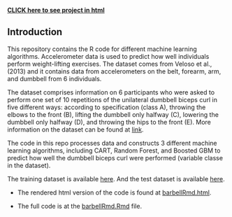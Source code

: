 
[**CLICK here to see project in html**](https://reyvaz.github.io/MachineLearningWL/barbellRmd.html)  


## Introduction

This repository contains the R code for different machine learning algorithms. Accelerometer data is used to predict how well individuals perform weight-lifting exercises. The dataset comes from Veloso et al., (2013) and it contains data from accelerometers on the belt, forearm, arm, and dumbbell from 6 individuals.  

The dataset comprises information on 6 participants who were asked to perform one set of 10 repetitions of the unilateral dumbbell biceps curl in five different ways: according to specification (class A), throwing the elbows to the front (B), lifting the dumbbell only halfway (C), lowering the dumbbell only halfway (D), and throwing the hips to the front (E). More information on the dataset can be found at [link](http://groupware.les.inf.puc-rio.br/har).   

The code in this repo processes data and constructs 3 different machine learning algorithms, including CART, Random Forest, and Boosted GBM to predict how well the dumbbell biceps curl were performed (variable classe in the dataset).   

The training dataset is available [here](https://d396qusza40orc.cloudfront.net/predmachlearn/pml-training.csv). And the test dataset is available [here](https://d396qusza40orc.cloudfront.net/predmachlearn/pml-testing.csv).    

* The rendered html version of the code is found at [barbellRmd.html](https://reyvaz.github.io/MachineLearningWL/barbellRmd.html). 

* The full code is at the [barbellRmd.Rmd](https://reyvaz.github.io/MachineLearningWL/barbellRmd.Rmd) file.
